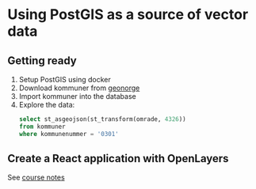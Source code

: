 # Using PostGIS as a source of vector data

## Getting ready

1. Setup PostGIS using docker
2. Download kommuner from [geonorge](https://kartkatalog.geonorge.no/metadata/administrative-enheter-kommuner/041f1e6e-bdbc-4091-b48f-8a5990f3cc5b)
3. Import kommuner into the database
4. Explore the data:
   ```sql
   select st_asgeojson(st_transform(omrade, 4326))
   from kommuner
   where kommunenummer = '0301'
   ```

## Create a React application with OpenLayers

See [course notes](https://github.com/kristiania-kws2100-2024/kristiania-kws2100-2024.github.io/tree/main#reference-material)
